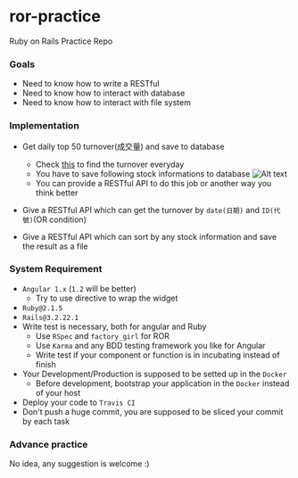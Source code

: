 # ror-practice
Ruby on Rails Practice Repo

### Goals
- Need to know how to write a RESTful
- Need to know how to interact with database
- Need to know how to interact with file system

### Implementation
* Get daily top 50 turnover(成交量) and save to database
  * Check [this](http://stock.wearn.com/qua.asp) to find the turnover everyday
  * You have to save following stock informations to database
    ![Alt text](http://i.imgur.com/fqem08U.png)
  * You can provide a RESTful API to do this job or another way you think better

* Give a RESTful API which can get the turnover by ```date(日期)``` and ```ID(代號)```(OR condition)
* Give a RESTful API which can sort by any stock information and save the result as a file

### System Requirement
* `Angular 1.x` (`1.2` will be better)
  * Try to use directive to wrap the widget
* `Ruby@2.1.5`
* `Rails@3.2.22.1`
* Write test is necessary, both for angular and Ruby
  * Use `RSpec` and `factory_girl` for ROR
  * Use `Karma` and any BDD testing framework you like for Angular
  * Write test if your component or function is in incubating instead of finish
* Your Development/Production is supposed to be setted up in the `Docker`
  * Before development, bootstrap your application in the `Docker` instead of your host
* Deploy your code to `Travis CI`
* Don't push a huge commit, you are supposed to be sliced your commit by each task

### Advance practice
No idea, any suggestion is welcome :)
